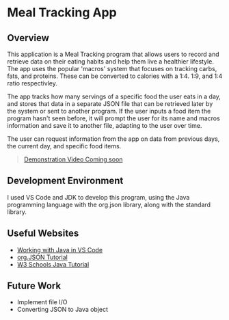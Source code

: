 # Meal Tracking App

## Overview

This application is a Meal Tracking program that allows users to record and retrieve data on their eating habits and help them live a healthier lifestyle. The app uses the popular 'macros' system that focuses on tracking carbs, fats, and proteins. These can be converted to calories with a 1:4. 1:9, and 1:4 ratio respectivley.

The app tracks how many servings of a specific food the user eats in a day, and stores that data in a separate JSON file that can be retrieved later by the system or sent to another program. If the user inputs a food item the program hasn't seen before, it will prompt the user for its name and macros information and save it to another file, adapting to the user over time.

The user can request information from the app on data from previous days, the current day, and specific food items.

>[Demonstration Video Coming soon](http://youtube.link.goes.here)

## Development Environment

I used VS Code and JDK to develop this program, using the Java programming language with the org.json library, along with the standard library.

## Useful Websites

* [Working with Java in VS Code](https://code.visualstudio.com/docs/java/java-project)
* [org.JSON Tutorial](https://www.tutorialspoint.com/org_json/org_json_jsonstringer.htm)
* [W3 Schools Java Tutorial](https://www.w3schools.com/java/java_intro.asp)

## Future Work

* Implement file I/O
* Converting JSON to Java object
